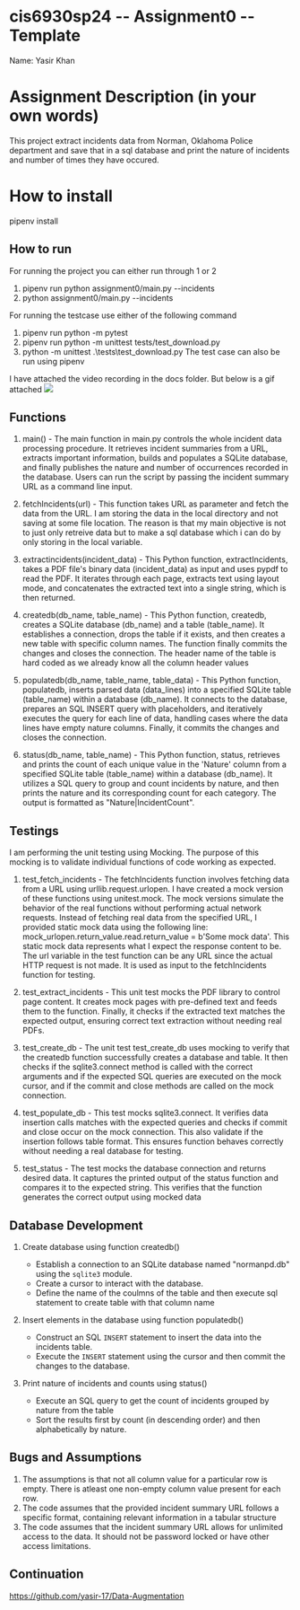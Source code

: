 # cis6930sp24 -- Assignment0 -- Template

Name: Yasir Khan

# Assignment Description (in your own words)
This project extract incidents data from Norman, Oklahoma Police department and save that in a sql database and print the nature of incidents and number of times they have occured.

# How to install
pipenv install

## How to run
For running the project you can either run through 1 or 2
1) pipenv run python assignment0/main.py --incidents <url>
2) python assignment0/main.py --incidents <url>

For running the testcase use either of the following command
1) pipenv run python -m pytest
2) pipenv run python -m unittest tests/test_download.py
3) python -m unittest .\tests\test_download.py
The test case can also be run using pipenv

I have attached the video recording in the docs folder. But below is a gif attached
![](https://github.com/yasir-17/cis6930sp24-assignment0/blob/main/docs/Recording%202024-02-08%20235815.gif)


## Functions
1)  main() - The main function in main.py controls the whole incident data processing procedure. It retrieves incident summaries from a URL, extracts important information, builds and populates a SQLite database, and finally publishes the nature and number of occurrences recorded in the database. Users can run the script by passing the incident summary URL as a command line input.

2) fetchIncidents(url) - This function takes URL as parameter and fetch the data from the URL. I am storing the data in the local directory and not saving at some file location. The reason is that my main objective is not to just only retreive data but to make a sql database which i can do by only storing in the local variable.

3) extractincidents(incident_data) - This Python function, extractIncidents, takes a PDF file's binary data (incident_data) as input and uses pypdf to read the PDF. It iterates through each page, extracts text using layout mode, and concatenates the extracted text into a single string, which is then returned.

4) createdb(db_name, table_name) - This Python function, createdb, creates a SQLite database (db_name) and a table (table_name). It establishes a connection, drops the table if it exists, and then creates a new table with specific column names. The function finally commits the changes and closes the connection. The header name of the table is hard coded as we already know all the column header values

5) populatedb(db_name, table_name, table_data) - This Python function, populatedb, inserts parsed data (data_lines) into a specified SQLite table (table_name) within a database (db_name). It connects to the database, prepares an SQL INSERT query with placeholders, and iteratively executes the query for each line of data, handling cases where the data lines have empty nature columns. Finally, it commits the changes and closes the connection.

6) status(db_name, table_name) - This Python function, status, retrieves and prints the count of each unique value in the 'Nature' column from a specified SQLite table (table_name) within a database (db_name). It utilizes a SQL query to group and count incidents by nature, and then prints the nature and its corresponding count for each category. The output is formatted as "Nature|IncidentCount".

## Testings
I am performing the unit testing using Mocking. The purpose of this mocking is to validate individual functions of code working as expected.

1) test_fetch_incidents - The fetchIncidents function involves fetching data from a URL using urllib.request.urlopen. I have created a mock version of these functions using unitest.mock. The mock versions simulate the behavior of the real functions without performing actual network requests. Instead of fetching real data from the specified URL, I provided static mock data using the following line: mock_urlopen.return_value.read.return_value = b'Some mock data'. This static mock data represents what I expect the response content to be. The url variable in the test function can be any URL since the actual HTTP request is not made. It is used as input to the fetchIncidents function for testing.

2) test_extract_incidents - This unit test mocks the PDF library to control page content. It creates mock pages with pre-defined text and feeds them to the function. Finally, it checks if the extracted text matches the expected output, ensuring correct text extraction without needing real PDFs.

3) test_create_db - The unit test test_create_db uses mocking to verify that the createdb function successfully creates a database and table. It then checks if the sqlite3.connect method is called with the correct arguments and if the expected SQL queries are executed on the mock cursor, and if the commit and close methods are called on the mock connection.

4) test_populate_db - This test mocks sqlite3.connect. It verifies data insertion calls matches with the expected queries and checks if commit and close occur on the mock connection. This also validate if the insertion follows table format. This ensures function behaves correctly without needing a real database for testing.

5) test_status - The test mocks the database connection and returns desired data. It captures the printed output of the status function and compares it to the expected string. This verifies that the function generates the correct output using mocked data 

## Database Development
1) Create database using function createdb() 
    - Establish a connection to an SQLite database named "normanpd.db" using the `sqlite3` module.
    - Create a cursor to interact with the database.
    - Define the name of the coulmns of the table and then execute sql statement to create table with that column name

2) Insert elements in the database using function populatedb()
    - Construct an SQL `INSERT` statement to insert the data into the incidents table.
    - Execute the `INSERT` statement using the cursor and then commit the changes to the database.

3) Print nature of incidents and counts using status()
    - Execute an SQL query to get the count of incidents grouped by nature from the table
    - Sort the results first by count (in descending order) and then alphabetically by nature.

## Bugs and Assumptions
1) The assumptions is that not all column value for a particular row is empty. There is atleast one non-empty column value present for each row.
2) The code assumes that the provided incident summary URL follows a specific format, containing relevant information in a tabular structure
3) The code assumes that the incident summary URL allows for unlimited access to the data. It should not be password locked or have other access limitations.

## Continuation 
https://github.com/yasir-17/Data-Augmentation
